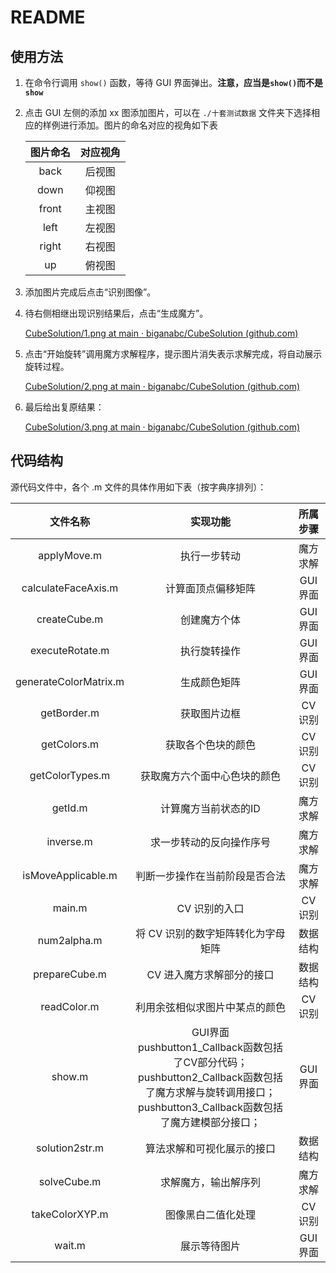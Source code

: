# README

## 使用方法

1. 在命令行调用 `show()` 函数，等待 GUI 界面弹出。**注意，应当是`show()`而不是`show`**

2. 点击 GUI 左侧的添加 xx 图添加图片，可以在 `./十套测试数据` 文件夹下选择相应的样例进行添加。图片的命名对应的视角如下表

   | 图片命名 | 对应视角 |
   | :------: | :------: |
   |   back   |  后视图  |
   |   down   |  仰视图  |
   |  front   |  主视图  |
   |   left   |  左视图  |
   |  right   |  右视图  |
   |    up    |  俯视图  |

3. 添加图片完成后点击“识别图像”。

4. 待右侧相继出现识别结果后，点击“生成魔方”。

   [CubeSolution/1.png at main · biganabc/CubeSolution (github.com)](https://github.com/biganabc/CubeSolution/blob/main/readmeImgs/1.png)

5. 点击“开始旋转”调用魔方求解程序，提示图片消失表示求解完成，将自动展示旋转过程。

   [CubeSolution/2.png at main · biganabc/CubeSolution (github.com)](https://github.com/biganabc/CubeSolution/blob/main/readmeImgs/2.png)

6. 最后给出复原结果：

   [CubeSolution/3.png at main · biganabc/CubeSolution (github.com)](https://github.com/biganabc/CubeSolution/blob/main/readmeImgs/3.png)

## 代码结构

源代码文件中，各个 .m 文件的具体作用如下表（按字典序排列）：

|       文件名称        |                           实现功能                           | 所属步骤 |
| :-------------------: | :----------------------------------------------------------: | :------: |
|      applyMove.m      |                         执行一步转动                         | 魔方求解 |
|  calculateFaceAxis.m  |                      计算面顶点偏移矩阵                      | GUI 界面 |
|     createCube.m      |                         创建魔方个体                         | GUI 界面 |
|    executeRotate.m    |                         执行旋转操作                         | GUI 界面 |
| generateColorMatrix.m |                         生成颜色矩阵                         | GUI 界面 |
|      getBorder.m      |                         获取图片边框                         | CV 识别  |
|      getColors.m      |                      获取各个色块的颜色                      | CV 识别  |
|    getColorTypes.m    |                 获取魔方六个面中心色块的颜色                 | CV 识别  |
|        getId.m        |                     计算魔方当前状态的ID                     | 魔方求解 |
|       inverse.m       |                   求一步转动的反向操作序号                   | 魔方求解 |
|  isMoveApplicable.m   |                判断一步操作在当前阶段是否合法                | 魔方求解 |
|        main.m         |                        CV 识别的入口                         | CV 识别  |
|      num2alpha.m      |              将 CV 识别的数字矩阵转化为字母矩阵              | 数据结构 |
|     prepareCube.m     |                  CV 进入魔方求解部分的接口                   | 数据结构 |
|      readColor.m      |                利用余弦相似求图片中某点的颜色                | CV 识别  |
|        show.m         | GUI界面<br/>	pushbutton1_Callback函数包括了CV部分代码；<br/>	pushbutton2_Callback函数包括了魔方求解与旋转调用接口；<br/>	pushbutton3_Callback函数包括了魔方建模部分接口； | GUI 界面 |
|    solution2str.m     |                  算法求解和可视化展示的接口                  | 数据结构 |
|      solveCube.m      |                     求解魔方，输出解序列                     | 魔方求解 |
|    takeColorXYP.m     |                      图像黑白二值化处理                      | CV 识别  |
|        wait.m         |                         展示等待图片                         | GUI 界面 |

